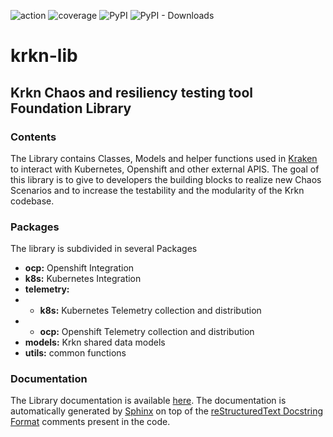 ![action](https://github.com/krkn-chaos/krkn-lib/actions/workflows/build.yaml/badge.svg)
![coverage](https://redhat-chaos.github.io/krkn-lib-docs/coverage_badge.svg)
![PyPI](https://img.shields.io/pypi/v/krkn-lib?label=PyPi)
![PyPI - Downloads](https://img.shields.io/pypi/dm/krkn-lib)
# krkn-lib
## Krkn Chaos and resiliency testing tool Foundation Library

### Contents
The Library contains Classes, Models and helper functions used in [Kraken](https://github.com/redhat-chaos/krkn) to interact with
Kubernetes, Openshift and other external APIS.
The goal of this library is to give to developers the building blocks to realize new Chaos 
Scenarios and to increase the testability and the modularity of the Krkn codebase.

### Packages

The library is subdivided in several Packages

- **ocp:** Openshift Integration
- **k8s:** Kubernetes Integration
- **telemetry:** 
- - **k8s:** Kubernetes Telemetry collection and distribution
- - **ocp:** Openshift Telemetry collection and distribution
- **models:** Krkn shared data models
- **utils:** common functions

### Documentation

The Library documentation is available [here](https://redhat-chaos.github.io/krkn-lib-docs/).
The documentation is automatically generated by [Sphinx](https://www.sphinx-doc.org/en/master/) on top
of the [reStructuredText Docstring Format](https://peps.python.org/pep-0287/) comments present in the code.


